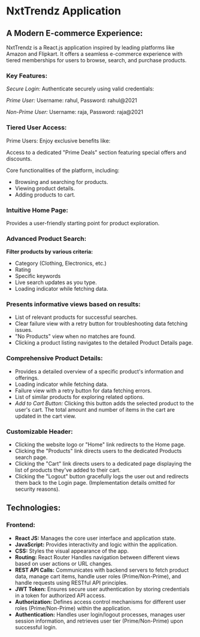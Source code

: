 # NxtTrendz Application
## A Modern E-commerce Experience:

NxtTrendz is a React.js application inspired by leading platforms like Amazon and Flipkart. It offers a seamless e-commerce experience with tiered memberships for users to browse, search, and purchase products.

### Key Features:

*Secure Login:* Authenticate securely using valid credentials:

*Prime User:* Username: rahul, Password: rahul@2021

*Non-Prime User:* Username: raja, Password: raja@2021

### Tiered User Access:
Prime Users: Enjoy exclusive benefits like:

Access to a dedicated "Prime Deals" section featuring special offers and discounts.

Core functionalities of the platform, including:

* Browsing and searching for products.
* Viewing product details.
* Adding products to cart.

### Intuitive Home Page:
Provides a user-friendly starting point for product exploration.

### Advanced Product Search:
**Filter products by various criteria:**

* Category (Clothing, Electronics, etc.)
* Rating
* Specific keywords
* Live search updates as you type.
* Loading indicator while fetching data.
  
### Presents informative views based on results:

* List of relevant products for successful searches.
* Clear failure view with a retry button for troubleshooting data fetching issues.
* "No Products" view when no matches are found.
* Clicking a product listing navigates to the detailed Product Details page.
  
### Comprehensive Product Details:

* Provides a detailed overview of a specific product's information and offerings.
* Loading indicator while fetching data.
* Failure view with a retry button for data fetching errors.
* List of similar products for exploring related options.
* *Add to Cart Button:* Clicking this button adds the selected product to the user's cart. The total amount and number of items in the cart are updated in the cart view.
  
### Customizable Header:
* Clicking the website logo or "Home" link redirects to the Home page.
* Clicking the "Products" link directs users to the dedicated Products search page.
* Clicking the "Cart" link directs users to a dedicated page displaying the list of products they've added to their cart.
* Clicking the "Logout" button gracefully logs the user out and redirects them back to the Login page. (Implementation details omitted for security reasons).

## Technologies:

### Frontend:
* **React JS:** Manages the core user interface and application state.
* **JavaScript:** Provides interactivity and logic within the application.
* **CSS:** Styles the visual appearance of the app.
* **Routing:** React Router Handles navigation between different views based on user actions or URL changes.
* **REST API Calls:** Communicates with backend servers to fetch product data, manage cart items, handle user roles (Prime/Non-Prime), and handle requests using RESTful API principles.
* **JWT Token:** Ensures secure user authentication by storing credentials in a token for authorized API access.
* **Authorization:** Defines access control mechanisms for different user roles (Prime/Non-Prime) within the application.
* **Authentication:** Handles user login/logout processes, manages user session information, and retrieves user tier (Prime/Non-Prime) upon successful login.
